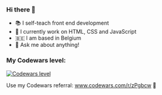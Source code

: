 ### Hi there 👋

- :books: I self-teach front end development
- 🌱 I currently work on HTML, CSS and JavaScript
- 🇧🇪 I am based in Belgium
- 💬 Ask me about anything!

### My Codewars level:
<a href="https://www.codewars.com/users/S.%20Guerra"><img src="https://www.codewars.com/users/S.%20Guerra/badges/large" alt="Codewars level"></a>

Use my Codewars referral: www.codewars.com/r/zPgbcw 🥋
